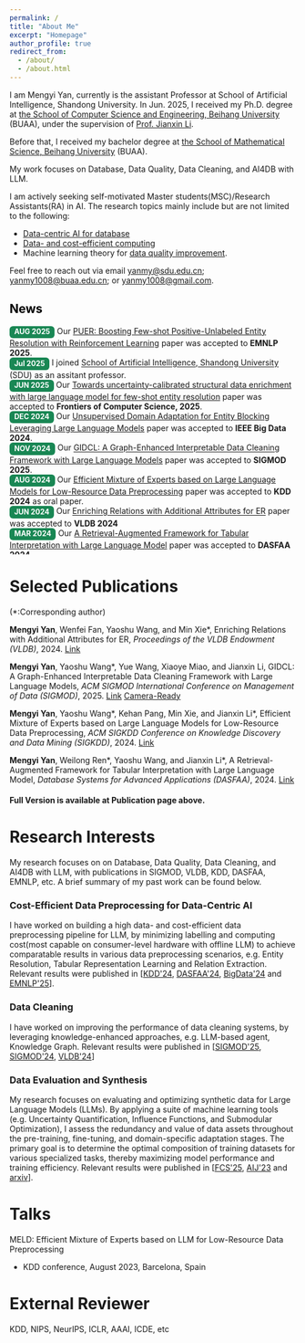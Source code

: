 ```yaml
---
permalink: /
title: "About Me"
excerpt: "Homepage"
author_profile: true
redirect_from: 
  - /about/
  - /about.html
---
```


<link href="bootstrap/css/bootstrap.min.css" rel="stylesheet">
<script src="bootstrap/js/bootstrap.bundle.min.js"></script>
<meta name="viewport" content="width=device-width, initial-scale=1.0">
<style>
    :root {
      font-size: 16px; /* 默认16px，改为18px（所有rem单位会按比例缩放） */
    }
</style>


I am Mengyi Yan, 
currently is the assistant Professor at School of Artificial Intelligence, Shandong University.
In Jun. 2025, I received my Ph.D. degree at [the School of Computer Science and Engineering, Beihang University](https://scse.buaa.edu.cn/) (BUAA), under the supervision of [Prof. Jianxin Li](https://scse.buaa.edu.cn/info/1546/10597.htm).

Before that, I received my bachelor degree at [the School of Mathematical Science, Beihang University](https://math.buaa.edu.cn/) (BUAA).

My work focuses on Database, Data Quality, Data Cleaning, and AI4DB with LLM. 

I am actively seeking self-motivated Master students(MSC)/Research Assistants(RA) in AI. 
The research topics mainly include but are not limited to the following: 
- [Data-centric AI for database](https://arxiv.org/pdf/2505.18458?)
- [Data- and cost-efficient computing](https://arxiv.org/pdf/2506.02153?)
- Machine learning theory for [data quality improvement](https://arxiv.org/pdf/2402.05123).

Feel free to reach out via email yanmy@sdu.edu.cn; yanmy1008@buaa.edu.cn; or yanmy1008@gmail.com.


<h2 style="color: black;">News</h2>
<ul style="list-style-type:disc; padding-left: 0; margin-left: 0;height: 400px;overflow: hidden;overflow-y: scroll;"> 
<li><span style="display: inline-block; padding: 0.35em 0.65em; font-size: 0.9em; font-weight: 700; line-height: 1; color: #fff; text-align: center; white-space: nowrap; vertical-align: baseline; border-radius: 0.375rem; background-color: #198754;">AUG 2025</span> Our  <a href="https://authurlord.github.io/files/Conference/PUER_EMNLP.pdf">PUER: Boosting Few-shot Positive-Unlabeled Entity Resolution with Reinforcement Learning</a> paper was accepted to <b>EMNLP 2025</b>. </li>
<li><span style="display: inline-block; padding: 0.35em 0.65em; font-size: 0.9em; font-weight: 700; line-height: 1; color: #fff; text-align: center; white-space: nowrap; vertical-align: baseline; border-radius: 0.375rem; background-color: #198754;">Jul 2025</span> I joined <a href="https://ai.sdu.edu.cn">School of Artificial Intelligence, Shandong University</a> (SDU) as an assitant professor. </li>
<li><span style="display: inline-block; padding: 0.35em 0.65em; font-size: 0.9em; font-weight: 700; line-height: 1; color: #fff; text-align: center; white-space: nowrap; vertical-align: baseline; border-radius: 0.375rem; background-color: #198754;">JUN 2025</span> Our  <a href="https://authurlord.github.io/files/Journal/FUSER_FCS.pdf">Towards uncertainty-calibrated structural data enrichment with large language model for few-shot entity resolution</a> paper was accepted to <b>Frontiers of Computer Science, 2025</b>. </li>
<li><span style="display: inline-block; padding: 0.35em 0.65em; font-size: 0.9em; font-weight: 700; line-height: 1; color: #fff; text-align: center; white-space: nowrap; vertical-align: baseline; border-radius: 0.375rem; background-color: #198754;">DEC 2024</span> Our  <a href="https://authurlord.github.io/files/Conference/UEADB_BigData.pdf">Unsupervised Domain Adaptation for Entity Blocking Leveraging Large Language Models</a> paper was accepted to <b>IEEE Big Data 2024</b>. </li>
<li><span style="display: inline-block; padding: 0.35em 0.65em; font-size: 0.9em; font-weight: 700; line-height: 1; color: #fff; text-align: center; white-space: nowrap; vertical-align: baseline; border-radius: 0.375rem; background-color: #198754;">NOV 2024</span> Our  <a href="https://authurlord.github.io/files/Conference/GIDCL-SIGMOD25.pdf">GIDCL: A Graph-Enhanced Interpretable Data Cleaning Framework with Large Language Models</a> paper was accepted to <b>SIGMOD 2025</b>. </li>
<li><span style="display: inline-block; padding: 0.35em 0.65em; font-size: 0.9em; font-weight: 700; line-height: 1; color: #fff; text-align: center; white-space: nowrap; vertical-align: baseline; border-radius: 0.375rem; background-color: #198754;">AUG 2024</span> Our  <a href="https://authurlord.github.io/files/Conference/MELD_KDD24.pdf">Efficient Mixture of Experts based on Large Language Models for Low-Resource Data Preprocessing</a> paper was accepted to <b>KDD 2024</b> as oral paper. </li>
<li><span style="display: inline-block; padding: 0.35em 0.65em; font-size: 0.9em; font-weight: 700; line-height: 1; color: #fff; text-align: center; white-space: nowrap; vertical-align: baseline; border-radius: 0.375rem; background-color: #198754;">JUN 2024</span> Our  <a href="https://authurlord.github.io/files/Conference/ENRICH-VLDB24.pdf">Enriching Relations with Additional Attributes for ER</a> paper was accepted to <b>VLDB 2024</b> </li>
<li><span style="display: inline-block; padding: 0.35em 0.65em; font-size: 0.9em; font-weight: 700; line-height: 1; color: #fff; text-align: center; white-space: nowrap; vertical-align: baseline; border-radius: 0.375rem; background-color: #198754;">MAR 2024</span> Our  <a href="https://authurlord.github.io/files/Conference/DASFAA_Camera_Ready.pdf">A Retrieval-Augmented Framework for Tabular Interpretation with Large Language Model</a> paper was accepted to <b>DASFAA 2024</b>.</li>
<li><span style="display: inline-block; padding: 0.35em 0.65em; font-size: 0.9em; font-weight: 700; line-height: 1; color: #fff; text-align: center; white-space: nowrap; vertical-align: baseline; border-radius: 0.375rem; background-color: #198754;">OCT 2023</span> Our  <a href="ttps://authurlord.github.io/files/Conference/SPLIT-SIGMOD24.pdf">Splitting Tuples of Mismatched Entities</a> paper was accepted to <b>SIGMOD 2024</b>.</li>
<li><span style="display: inline-block; padding: 0.35em 0.65em; font-size: 0.9em; font-weight: 700; line-height: 1; color: #fff; text-align: center; white-space: nowrap; vertical-align: baseline; border-radius: 0.375rem; background-color: #198754;">Dec 2021</span> I joined <a href="https://en.sics.ac.cn">Shenzhen Institute of Computing Science</a> (SICS) as a research intern. </li>
</ul>

# Selected Publications
(*:Corresponding author)

**Mengyi Yan**, Wenfei Fan, Yaoshu Wang, and Min Xie*, Enriching Relations with Additional Attributes for ER, *Proceedings of the VLDB Endowment (VLDB)*, 2024. [Link](https://dl.acm.org/doi/10.14778/3681954.3681987)

**Mengyi Yan**, Yaoshu Wang*, Yue Wang, Xiaoye Miao, and Jianxin Li, GIDCL: A Graph-Enhanced Interpretable Data Cleaning Framework with Large Language Models, *ACM SIGMOD International Conference on Management of Data (SIGMOD)*, 2025. [Link](https://github.com/SICS-Fundamental-Research-Center/GIDCL/blob/main/supplementary/GIDCL_Revision_v6_appendix.pdf) [Camera-Ready](https://doi.org/10.1145/3698811)

**Mengyi Yan**, Yaoshu Wang*, Kehan Pang, Min Xie, and Jianxin Li*, Efficient Mixture of Experts based on Large Language Models for Low-Resource Data Preprocessing, *ACM SIGKDD Conference on Knowledge Discovery and Data Mining (SIGKDD)*, 2024. [Link](https://dl.acm.org/doi/10.1145/3637528.3671873)

**Mengyi Yan**, Weilong Ren*, Yaoshu Wang, and Jianxin Li*, A Retrieval-Augmented Framework for Tabular Interpretation with Large Language Model, *Database Systems for Advanced Applications (DASFAA)*, 2024. [Link](https://github.com/SICS-Fundamental-Research-Center/RAFL/blob/master/supplementary/DASFAA_Camera_Ready.pdf)

#### Full Version is available at Publication page above.

# Research Interests
My research focuses on on Database, Data Quality, Data Cleaning, and AI4DB with LLM, with publications in SIGMOD, VLDB, KDD, DASFAA, EMNLP, etc. A brief summary of my past work can be found below.


### Cost-Efficient Data Preprocessing for Data-Centric AI

I have worked on building a high data- and cost-efficient data preprocessing pipeline for LLM, by minimizing labelling and computing cost(most capable on consumer-level hardware with offline LLM) to achieve comparatable results in various data preprocessing scenarios, e.g. Entity Resolution, Tabular Representation Learning and Relation Extraction. Relevant results were published in [[KDD'24](https://authurlord.github.io/files/Conference/MELD_KDD24.pdf), [DASFAA'24](https://authurlord.github.io/files/Conference/DASFAA_Camera_Ready.pdf), [BigData'24](https://authurlord.github.io/files/Conference/UEADB_BigData.pdf) and [EMNLP'25](https://authurlord.github.io/files/Conference/PUER_EMNLP.pdf)].

### Data Cleaning
I have worked on improving the performance of data cleaning systems, by leveraging knowledge-enhanced approaches, e.g. LLM-based agent, Knowledge Graph.  Relevant results were published in [[SIGMOD'25](https://authurlord.github.io/files/Conference/GIDCL-SIGMOD25.pdf), [SIGMOD'24](https://authurlord.github.io/files/Conference/SPLIT-SIGMOD24.pdf), [VLDB'24](https://authurlord.github.io/files/Conference/ENRICH-VLDB24.pdf)]

### Data Evaluation and Synthesis
My research focuses on evaluating and optimizing synthetic data for Large Language Models (LLMs). By applying a suite of machine learning tools (e.g.  Uncertainty Quantification, Influence Functions, and Submodular Optimization), I assess the redundancy and value of data assets throughout the pre-training, fine-tuning, and domain-specific adaptation stages. The primary goal is to determine the optimal composition of training datasets for various specialized tasks, thereby maximizing model performance and training efficiency. Relevant results were published in [[FCS'25](https://authurlord.github.io/files/Journal/FUSER_FCS.pdf), [AIJ'23](https://doi.org/10.1016/j.artint.2023.103886) and [arxiv](https://arxiv.org/pdf/1711.09219)].





<!--
# News
* (2024/11) Our [GPU-Accelerated Graph Cleaning with a Single Machine](https://hsiaoko.github.io/files/paper/miniclean_paper.pdf) paper was accepted to **SIGMOD 2025**.
* (2024/11) Our [A Single Machine System for Querying Big Graphs with PRAM](https://hsiaoko.github.io/files/paper/planar_paper.pdf) paper was accepted to **VLDB 2025**.
* (2024/10) Our [Deep Learning Service for Efficient Data Distribution Aware Sorting](https://hsiaoko.github.io/files/paper/NN-sort_paper.pdf) paper was accepted to **BigData 2024**.
* (2024/10) Our [HyperBlocker: Accelerating Rule-based Blocking in Entity Resolution using GPUs](https://hsiaoko.github.io/files/paper/HyperBlocker_full_paper.pdf) paper was accepted to **VLDB 2025**.
* (2023/04) Our [MiniGraph: Querying Big Graphs with a Single Machine](https://hsiaoko.github.io/files/paper/MiniGraph_full_paper.pdf) paper was accepted to **VLDB 2023**.
* (2022/02) Our [Deep and Collective Entity Resolution in Parallel](https://hsiaoko.github.io/files/paper/PER_paper.pdf) paper was accepted to **ICDE 2022**.
* (2021/09) I joined [Shenzhen Institute of Computing Science](https://en.sics.ac.cn) (SICS) as a research intern.
* (2021/07) Our [DLB: Deep Learning Based Load Balancing](https://hsiaoko.github.io/files/paper/DLB_paper.pdf) paper was accepted to **CLOUD 2021**.
* 
# Talks
* "MiniGraph: Querying Big Graphs with a Single Machine"
  * Great Bay Area Digital Tech Workshop, June 2023
  * VLDB conference, September 2023
* "DLB: Deep Learning Based Load Balancing"
  * IEEE CLOUD conference, September 2021


# Professional Services


<br/><br/>
-->
# Talks
MELD: Efficient Mixture of Experts based on LLM for Low-Resource Data Preprocessing
  * KDD conference, August 2023, Barcelona, Spain
# External Reviewer
KDD, NIPS, NeurIPS, ICLR, AAAI, ICDE, etc

<script type="text/javascript" id="mapmyvisitors" src="//mapmyvisitors.com/map.js?d=IIeiKN1u2zOsBZQW8arVO6mxmIYr2RYzS4qPg0B1Yvs&cl=ffffff&w=a"></script>
